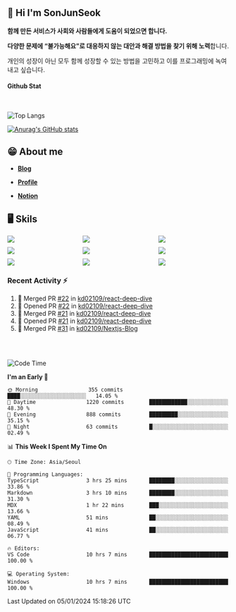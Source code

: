 ## 👋 Hi I'm SonJunSeok

**함께 만든 서비스가 사회와 사람들에게 도움이 되었으면 합니다.** 

**다양한 문제에 “불가능해요”로 대응하지 않는 대안과 해결 방법을 찾기 위해 노력**합니다. 

개인의 성장이 아닌 모두 함께 성장할 수 있는 방법을 고민하고 이를 프로그래밍에 녹여내고 싶습니다.

#### Github Stat
<div style="margin-top:50px;">

![Top Langs](https://github-readme-stats.vercel.app/api/top-langs/?username=kd02109&layout=compact&bg_color=dbf4ff&title_color=67adcc&text_color=67adcc&hide_border=true&show_icons=true&icon_color=67adcc&rank_icon=github&count_private=true&card_width=400px&card_height=300px)

[![Anurag's GitHub stats](https://github-readme-stats.vercel.app/api?username=kd02109&bg_color=dbf4ff&title_color=67adcc&text_color=67adcc&hide_border=true&show_icons=true&icon_color=67adcc&rank_icon=github&count_private=true&card_width=250px)](https://github.com/anuraghazra/github-readme-stats)


</div>



## 😁 About me
-  <a href="https://sonblog.vercel.app/" target="_blank"><strong>Blog</strong></a>

-  <a href="https://nostalgic-marquis-7af.notion.site/Frontend-Engineer-ec9b6e38c7824e7fb7f6fca4fc8564a5?pvs=74" target="_blank"><strong>Profile</strong></a>

-  <a href="https://nostalgic-marquis-7af.notion.site/Front-End-f0f3b7fcec3045c482c1cd33dfcf2abc?pvs=74" target="_blank"><strong>Notion</strong></a>

## 🖥️ Skils


<div style="display:grid; grid-template-rows:repeat(3, 1fr); grid-template-columns:repeat(3, 1fr); gap:10px">
  <img src="https://img.shields.io/badge/javascript-F7DF1E?style=flat-square&logo=javascript&logoColor=black"> 
  <img src="https://img.shields.io/badge/typescript-3178C6?style=flat-square&logo=typescript&logoColor=white"/>
  <img src="https://img.shields.io/badge/react-61DAFB?style=flat-square&logo=react&logoColor=black"/>
  <img src="https://img.shields.io/badge/redux-764ABC?style=flat-square&logo=redux&logoColor=white"/>
  <img src="https://img.shields.io/badge/styledcomponents-DB7093?style=flat-square&logo=styledcomponents&logoColor=white"/>
  <img src="https://img.shields.io/badge/tailwindcss-06B6D4?style=flat-square&logo=tailwindcss&logoColor=white"/>
  <img src="https://img.shields.io/badge/reactquery-FF4154?style=flat-square&logo=reactquery&logoColor=white"/>
  <img src="https://img.shields.io/badge/Next.js-B4B4DC?style=flat&logo=Next.js&logoColor=black"/>
  <img src="https://img.shields.io/badge/reactrouter-CA4245?style=flat-square&logo=reactrouter&logoColor=white"/>
</div>

### Recent Activity :zap:
<!--START_SECTION:activity-->
1. 🎉 Merged PR [#22](https://github.com/kd02109/react-deep-dive/pull/22) in [kd02109/react-deep-dive](https://github.com/kd02109/react-deep-dive)
2. 💪 Opened PR [#22](https://github.com/kd02109/react-deep-dive/pull/22) in [kd02109/react-deep-dive](https://github.com/kd02109/react-deep-dive)
3. 🎉 Merged PR [#21](https://github.com/kd02109/react-deep-dive/pull/21) in [kd02109/react-deep-dive](https://github.com/kd02109/react-deep-dive)
4. 💪 Opened PR [#21](https://github.com/kd02109/react-deep-dive/pull/21) in [kd02109/react-deep-dive](https://github.com/kd02109/react-deep-dive)
5. 🎉 Merged PR [#31](https://github.com/kd02109/Nextjs-Blog/pull/31) in [kd02109/Nextjs-Blog](https://github.com/kd02109/Nextjs-Blog)
<!--END_SECTION:activity-->

<br/>
<br/>

<!--START_SECTION:waka-->
![Code Time](http://img.shields.io/badge/Code%20Time-1%2C377%20hrs%2057%20mins-blue)

**I'm an Early 🐤** 

```text
🌞 Morning                355 commits         ████░░░░░░░░░░░░░░░░░░░░░   14.05 % 
🌆 Daytime                1220 commits        ████████████░░░░░░░░░░░░░   48.30 % 
🌃 Evening                888 commits         █████████░░░░░░░░░░░░░░░░   35.15 % 
🌙 Night                  63 commits          █░░░░░░░░░░░░░░░░░░░░░░░░   02.49 % 
```


📊 **This Week I Spent My Time On** 

```text
🕑︎ Time Zone: Asia/Seoul

💬 Programming Languages: 
TypeScript               3 hrs 25 mins       ████████░░░░░░░░░░░░░░░░░   33.86 % 
Markdown                 3 hrs 10 mins       ████████░░░░░░░░░░░░░░░░░   31.30 % 
MDX                      1 hr 22 mins        ███░░░░░░░░░░░░░░░░░░░░░░   13.66 % 
YAML                     51 mins             ██░░░░░░░░░░░░░░░░░░░░░░░   08.49 % 
JavaScript               41 mins             ██░░░░░░░░░░░░░░░░░░░░░░░   06.77 % 

🔥 Editors: 
VS Code                  10 hrs 7 mins       █████████████████████████   100.00 % 

💻 Operating System: 
Windows                  10 hrs 7 mins       █████████████████████████   100.00 % 
```


 Last Updated on 05/01/2024 15:18:26 UTC
<!--END_SECTION:waka-->
